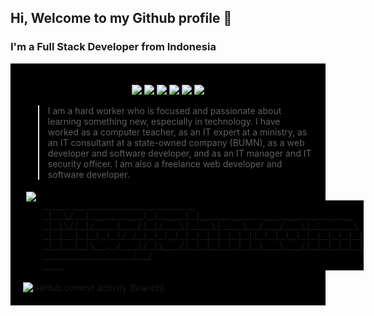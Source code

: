 
## Hi, Welcome to my Github profile 👋
### I'm a Full Stack Developer from Indonesia

<div style="background-color:black;padding:20px;">
<p align="center">
  <a href="https://facebook.com/mazjohn20">
    <img src="https://img.shields.io/badge/-mazjohn20-blue?style=for-the-badge&logo=Facebook&logoColor=00AEFF&labelColor=black&color=0866FF">
  </a>
  <a href="https://instagram.com/mazjohn20">
    <img src="https://img.shields.io/badge/-mazjohn20-blue?style=for-the-badge&logo=Instagram&logoColor=00AEFF&labelColor=black&color=E4405F">
  </a>
  <a href="https://twitter.com/mazjohn20">
    <img src="https://img.shields.io/badge/-@mazjohn20-blue?style=for-the-badge&logo=X&logoColor=00AEFF&labelColor=black&color=black">
  </a>
  <a href="https://www.linkedin.com/in/djono-amidjojo-b78b6643">
    <img src="https://img.shields.io/badge/-mazjohn20-blue?style=for-the-badge&logo=Linkedin&logoColor=00AEFF&labelColor=black&color=0A66C2">
  </a>
   <a href="https://www.mazjohn.com">
    <img src="https://img.shields.io/badge/www-mazjohn.com-blue?style=for-the-badge&logo=WebAuthn&logoColor=00AEFF&labelColor=black&color=F36633">
  </a>
  <a href="mailto:mazjohn2023@gmail.com">
    <img src="https://img.shields.io/badge/-mazjohn2023@gmail.com-blue?style=for-the-badge&logo=maildotru&logoColor=00AEFF&labelColor=black&color=EA4335">
  </a>
</p>

> I am a hard worker who is focused and passionate about learning something new, especially in technology. I have worked as a computer teacher, as an IT expert at a ministry, as an IT consultant at a state-owned company (BUMN), as a web developer and software developer, and as an IT manager and IT security officer. I am also a freelance web developer and software developer. 

<!-- - 📫 How to reach me: [mazjohn.com](https://mazjohn.com) -->
<div style="display: flex;">
  <div style="flex: 30%; padding: 5px;">
    <a href="https://github.com/djono">
    <img src="https://github-readme-stats.vercel.app/api/top-langs/?username=djono&layout=compact&theme=chartreuse-dark&langs_count=10">
    </a>

  </div>
  <div style="flex: 70%; padding: 5px;">
    <a href="https://mazjohn.com" target="_blank">
    <pre style="background-color:black">
  __  __            _       _
 |  \/  | __ _ ____(_) ___ | |__  _ __    ___ ___  _ __ ___
 | |\/| |/ _` |_  /| |/ _ \| '_ \| '_ \  / __/ _ \| '_ ` _ \
 | |  | | (_| |/ / | | (_) | | | | | | || (_| (_) | | | | | |
 |_|  |_|\__,_/___|/ |\___/|_| |_|_| |_(_)___\___/|_| |_| |_|
                 |__/
    </pre>
    </a>
  </div>
</div>

<div style="width:100%">
<img alt="GitHub commit activity (branch)" src="https://img.shields.io/github/commit-activity/m/djono/docker-php-framework-wordpress?style=social&logo=github">
</div>
</div>
